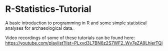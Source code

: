 # R-Statistics-Tutorial
A basic introduction to programming in R and some simple statistical analyses for archaeological data.

Video recordings of some of these tutorials can be found here: https://youtube.com/playlist?list=PLxvd3L7BN6z2S7WF2_Wv7eZA9LhierTQi

